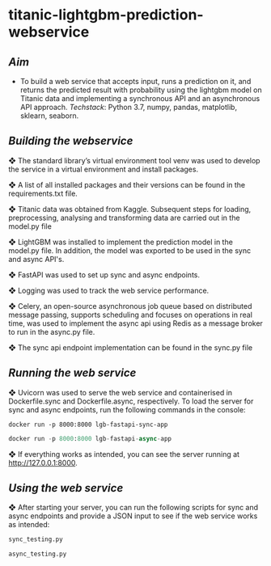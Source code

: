 # titanic-lightgbm-prediction-webservice
<h2> <i>Aim</i> </h2>		
<ul>
<li> To build a web service that accepts input, runs a prediction on it, and returns the predicted result with probability
using the lightgbm model on Titanic data and implementing a synchronous API and an asynchronous API approach.
<i>Techstack</i>: Python 3.7, numpy, pandas, matplotlib, sklearn, seaborn. </li>
</ul>

<h2> <i>Building the webservice</i> </h2>		
❖ The standard library’s virtual environment tool venv was used to develop the service in a virtual environment and install packages.


❖ A list of all installed packages and their versions can be found in the requirements.txt file.


❖ Titanic data was obtained from Kaggle. Subsequent steps for loading, preprocessing, analysing and transforming data are carried out in the model.py file


❖ LightGBM was installed to implement the prediction model in the model.py file. In addition, the model was exported to be used in the sync and async API's.


❖ FastAPI was used to set up sync and async endpoints.


❖ Logging was used to track the web service performance.


❖ Celery, an open-source asynchronous job queue based on distributed message passing, supports scheduling and focuses on operations in real time, was used to implement the async api using Redis as a message broker to run in the async.py file.


❖ The sync api endpoint implementation can be found in the sync.py file

<h2> <i>Running the web service</i> </h2>	
❖ Uvicorn was used to serve the web service and containerised in Dockerfile.sync and Dockerfile.async, respectively. To load the server for sync and async endpoints, run the following commands in the console:


```docker
docker run -p 8000:8000 lgb-fastapi-sync-app
```


```python
docker run -p 8000:8000 lgb-fastapi-async-app
```


❖ If everything works as intended, you can see the server running at http://127.0.0.1:8000.

<h2> <i>Using the web service</i> </h2>
❖ After starting your server, you can run the following scripts for sync and async endpoints and provide a JSON input to see if the web service works as intended:


```python
sync_testing.py
```


```python
async_testing.py
```
